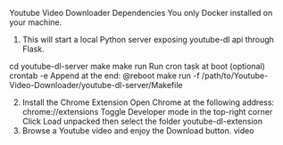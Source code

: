 Youtube Video Downloader
Dependencies
You only Docker installed on your machine.

1. This will start a local Python server exposing youtube-dl api through Flask.

cd youtube-dl-server
make
make run
Run cron task at boot (optional)
crontab -e
Append at the end: @reboot make run -f /path/to/Youtube-Video-Downloader/youtube-dl-server/Makefile

2. Install the Chrome Extension
   Open Chrome at the following address: chrome://extensions
   Toggle Developer mode in the top-right corner
   Click Load unpacked then select the folder youtube-dl-extension
3. Browse a Youtube video and enjoy the Download button.
   video
